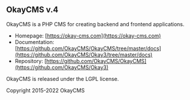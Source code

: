 OkayCMS v.4
----------------------

OkayCMS is a PHP CMS for creating backend and frontend applications.

 - Homepage:        [https://okay-cms.com](https://okay-cms.com)
 - Documentation:   [https://github.com/OkayCMS/OkayCMS/tree/master/docs](https://github.com/OkayCMS/Okay3/tree/master/docs)
 - Repository:      [https://github.com/OkayCMS/OkayCMS](https://github.com/OkayCMS/Okay3)

OkayCMS is released under the LGPL license.

Copyright 2015-2022 OkayCMS